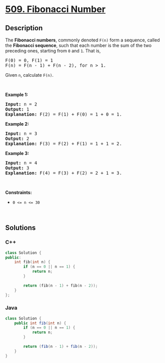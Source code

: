# [509. Fibonacci Number](https://leetcode.com/problems/fibonacci-number)

## Description

<p>The <b>Fibonacci numbers</b>, commonly denoted <code>F(n)</code> form a sequence, called the <b>Fibonacci sequence</b>, such that each number is the sum of the two preceding ones, starting from <code>0</code> and <code>1</code>. That is,</p>

<pre>
F(0) = 0, F(1) = 1
F(n) = F(n - 1) + F(n - 2), for n &gt; 1.
</pre>

<p>Given <code>n</code>, calculate <code>F(n)</code>.</p>

<p>&nbsp;</p>
<p><strong class="example">Example 1:</strong></p>

<pre>
<strong>Input:</strong> n = 2
<strong>Output:</strong> 1
<strong>Explanation:</strong> F(2) = F(1) + F(0) = 1 + 0 = 1.
</pre>

<p><strong class="example">Example 2:</strong></p>

<pre>
<strong>Input:</strong> n = 3
<strong>Output:</strong> 2
<strong>Explanation:</strong> F(3) = F(2) + F(1) = 1 + 1 = 2.
</pre>

<p><strong class="example">Example 3:</strong></p>

<pre>
<strong>Input:</strong> n = 4
<strong>Output:</strong> 3
<strong>Explanation:</strong> F(4) = F(3) + F(2) = 2 + 1 = 3.
</pre>

<p>&nbsp;</p>
<p><strong>Constraints:</strong></p>

<ul>
    <li><code>0 &lt;= n &lt;= 30</code></li>
</ul>
<p>&nbsp;</p>

## Solutions

<!-- tabs:start -->

### **C++**

```cpp
class Solution {
public:
    int fib(int n) {
        if (n == 0 || n == 1) {
            return n;
        }
        
        return (fib(n - 1) + fib(n - 2));
    }
};
```

### **Java**

```java
class Solution {
    public int fib(int n) {
        if (n == 0 || n == 1) {
            return n;
        }
        
        return (fib(n - 1) + fib(n - 2));
    }
}
```

<!-- tabs:end -->